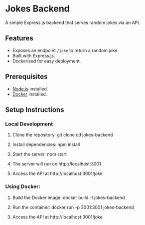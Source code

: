 
# Jokes Backend

A simple Express.js backend that serves random jokes via an API.

## Features

- Exposes an endpoint `/joke` to return a random joke.
- Built with Express.js.
- Dockerized for easy deployment.

## Prerequisites

- [Node.js](https://nodejs.org) installed.
- [Docker](https://www.docker.com/) installed.

## Setup Instructions
### Local Development

1. Clone the repository:
   git clone <repository-url>
   cd jokes-backend

2. Install dependencies:
   npm install

3. Start the server:
   npm start

4. The server will run on http://localhost:3001

5. Access the API at http://localhost:3001/joke


### Using Docker:

1. Build the Docker image:
   docker build -t jokes-backend .

2. Run the container:
   docker run -p 3001:3001 jokes-backend

3. Access the API at http://localhost:3001/joke

